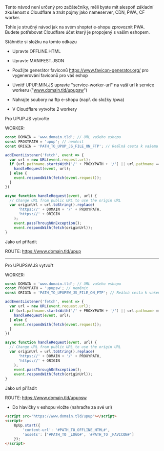 Tento návod není určený pro začátečníky, měli byste mít alespoň základní zkušenost s Cloudflare a znát pojmy jako nameserver, CDN, PWA, CF worker. 

Tohle je stručný návod jak na svém shoptet e-shopu zprovoznit PWA.
Budete potřebovat Cloudflare účet který je propojený s vaším eshopem.

Stáhněte si složku na tomto odkazu

- Upravte OFFLINE.HTML

- Upravte MANIFEST.JSON

- Použijte generátor faviconů https://www.favicon-generator.org/ pro vygenerování faviconů pro váš eshop

- Uvnitř UPUP.MIN.JS upravte "service-worker-url" na vaší url k service workeru ("www.domain.tld/upupsw")

- Nahrajte soubory na ftp e-shopu (např. do složky /pwa)

- V Cloudflare vytvořte 2 workery

Pro UPUP.JS vytvořte

WORKER:
```javascript
const DOMAIN = 'www.domain.tld'; // URL vašeho eshopu
const PROXYPATH = 'upup'; // neměnit
const ORIGIN = 'PATH_TO_UPUP_JS_FILE_ON_FTP'; // Reálná cesta k vašemu upup.min.js na ftp

addEventListener('fetch', event => {
  var url = new URL(event.request.url);
  if (url.pathname.startsWith('/' + PROXYPATH + '/') || url.pathname === '/' + PROXYPATH) {
    handleRequest(event, url);
  } else {
    event.respondWith(fetch(event.request));
  }
})

async function handleRequest(event, url) {
  // Change URL from public URL to use the origin URL
  var originUrl = url.toString().replace(
      'https://' + DOMAIN + '/' + PROXYPATH, 
      'https://' + ORIGIN
    );
    event.passThroughOnException();
    event.respondWith(fetch(originUrl));
}
```

Jako url přiřadit

ROUTE:
https://www.domain.tld/upup


------------------------------------------------


Pro UPUPSW.JS vytvořt

WORKER:
```javascript
const DOMAIN = 'www.domain.tld'; // URL vašeho eshopu
const PROXYPATH = 'upupsw'; // neměnit
const ORIGIN = 'PATH_TO_UPUPSW_JS_FILE_ON_FTP'; // Reálná cesta k vašemu upupsw.min.js na ftp

addEventListener('fetch', event => {
  var url = new URL(event.request.url);
  if (url.pathname.startsWith('/' + PROXYPATH + '/') || url.pathname === '/' + PROXYPATH) {
    handleRequest(event, url);
  } else {
    event.respondWith(fetch(event.request));
  }
})

async function handleRequest(event, url) {
  // Change URL from public URL to use the origin URL
  var originUrl = url.toString().replace(
      'https://' + DOMAIN + '/' + PROXYPATH, 
      'https://' + ORIGIN
    );
    event.passThroughOnException();
    event.respondWith(fetch(originUrl));
}
```
Jako url přiřadit

ROUTE:
https://www.domain.tld/upupsw




- Do hlavičky v eshopu vložte (nahraďte za své url)

```html
<script src="https://www.domain.tld/upup"></script>
<script>
    UpUp.start({
        'content-url': '#PATH_TO_OFFLINE_HTML#',
        'assets': ['#PATH_TO _LOGO#', '#PATH_TO _FAVICON#']
    });
</script>
```